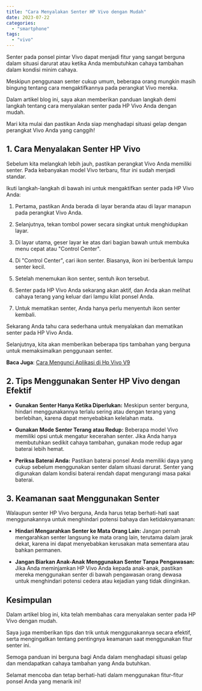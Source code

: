 ```yaml
---
title: "Cara Menyalakan Senter HP Vivo dengan Mudah"
date: 2023-07-22
categories: 
  - "smartphone"
tags: 
  - "vivo"
---
```


Senter pada ponsel pintar Vivo dapat menjadi fitur yang sangat berguna dalam situasi darurat atau ketika Anda membutuhkan cahaya tambahan dalam kondisi minim cahaya.

Meskipun penggunaan senter cukup umum, beberapa orang mungkin masih bingung tentang cara mengaktifkannya pada perangkat Vivo mereka.

Dalam artikel blog ini, saya akan memberikan panduan langkah demi langkah tentang cara menyalakan senter pada HP Vivo Anda dengan mudah.

Mari kita mulai dan pastikan Anda siap menghadapi situasi gelap dengan perangkat Vivo Anda yang canggih!

## 1\. Cara Menyalakan Senter HP Vivo

Sebelum kita melangkah lebih jauh, pastikan perangkat Vivo Anda memiliki senter. Pada kebanyakan model Vivo terbaru, fitur ini sudah menjadi standar.

Ikuti langkah-langkah di bawah ini untuk mengaktifkan senter pada HP Vivo Anda:

1. Pertama, pastikan Anda berada di layar beranda atau di layar manapun pada perangkat Vivo Anda.
    
2. Selanjutnya, tekan tombol power secara singkat untuk menghidupkan layar.
    
3. Di layar utama, geser layar ke atas dari bagian bawah untuk membuka menu cepat atau "Control Center".
    
4. Di "Control Center", cari ikon senter. Biasanya, ikon ini berbentuk lampu senter kecil.
    
5. Setelah menemukan ikon senter, sentuh ikon tersebut.
    
6. Senter pada HP Vivo Anda sekarang akan aktif, dan Anda akan melihat cahaya terang yang keluar dari lampu kilat ponsel Anda.
    
7. Untuk mematikan senter, Anda hanya perlu menyentuh ikon senter kembali.
    

Sekarang Anda tahu cara sederhana untuk menyalakan dan mematikan senter pada HP Vivo Anda.

Selanjutnya, kita akan memberikan beberapa tips tambahan yang berguna untuk memaksimalkan penggunaan senter.

**Baca Juga**: [Cara Mengunci Aplikasi di Hp Vivo V9](https://ajiekusumadhany.com/cara-mengunci-aplikasi-di-hp-vivo-v9/)

## 2\. Tips Menggunakan Senter HP Vivo dengan Efektif

- **Gunakan Senter Hanya Ketika Diperlukan:** Meskipun senter berguna, hindari menggunakannya terlalu sering atau dengan terang yang berlebihan, karena dapat menyebabkan kelelahan mata.
    
- **Gunakan Mode Senter Terang atau Redup:** Beberapa model Vivo memiliki opsi untuk mengatur kecerahan senter. Jika Anda hanya membutuhkan sedikit cahaya tambahan, gunakan mode redup agar baterai lebih hemat.
    
- **Periksa Baterai Anda:** Pastikan baterai ponsel Anda memiliki daya yang cukup sebelum menggunakan senter dalam situasi darurat. Senter yang digunakan dalam kondisi baterai rendah dapat mengurangi masa pakai baterai.
    

## 3\. Keamanan saat Menggunakan Senter

Walaupun senter HP Vivo berguna, Anda harus tetap berhati-hati saat menggunakannya untuk menghindari potensi bahaya dan ketidaknyamanan:

- **Hindari Mengarahkan Senter ke Mata Orang Lain:** Jangan pernah mengarahkan senter langsung ke mata orang lain, terutama dalam jarak dekat, karena ini dapat menyebabkan kerusakan mata sementara atau bahkan permanen.
    
- **Jangan Biarkan Anak-Anak Menggunakan Senter Tanpa Pengawasan:** Jika Anda meminjamkan HP Vivo Anda kepada anak-anak, pastikan mereka menggunakan senter di bawah pengawasan orang dewasa untuk menghindari potensi cedera atau kejadian yang tidak diinginkan.
    

## Kesimpulan

Dalam artikel blog ini, kita telah membahas cara menyalakan senter pada HP Vivo dengan mudah.

Saya juga memberikan tips dan trik untuk menggunakannya secara efektif, serta mengingatkan tentang pentingnya keamanan saat menggunakan fitur senter ini.

Semoga panduan ini berguna bagi Anda dalam menghadapi situasi gelap dan mendapatkan cahaya tambahan yang Anda butuhkan.

Selamat mencoba dan tetap berhati-hati dalam menggunakan fitur-fitur ponsel Anda yang menarik ini!
